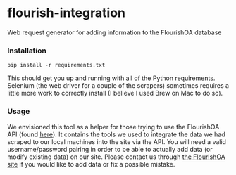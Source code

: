 # flourish-integration
Web request generator for adding information to the FlourishOA database

### Installation 
`pip install -r requirements.txt`

This should get you up and running with all of the Python requirements. Selenium (the web driver for a couple of the scrapers) sometimes requires a little more work to correctly install (I believe I used Brew on Mac to do so). 

### Usage
We envisioned this tool as a helper for those trying to use the FlourishOA API (found [here](http://flourishoa.org/api/docs/)). It contains the tools we used to integrate the data we had scraped to our local machines into the site via the API. You will need a valid username/password pairing in order to be able to actually add data (or modify existing data) on our site. Please contact us through [the FlourishOA site](http://flourishOA.org) if you would like to add data or fix a possible mistake. 
